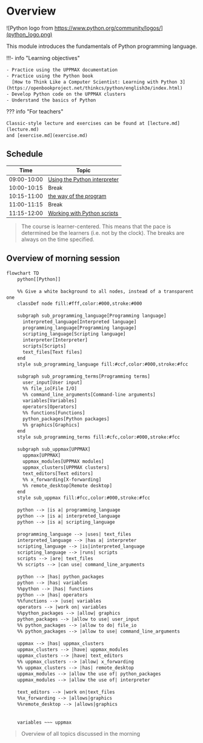 # Overview

![Python logo from https://www.python.org/community/logos/](python_logo.png)

This module introduces the fundamentals of Python programming language.

!!!- info "Learning objectives"

    - Practice using the UPPMAX documentation
    - Practice using the Python book
      [How to Think Like a Computer Scientist: Learning with Python 3](https://openbookproject.net/thinkcs/python/english3e/index.html)
    - Develop Python code on the UPPMAX clusters
    - Understand the basics of Python

??? info "For teachers"

    Classic-style lecture and exercises can be found at [lecture.md](lecture.md)
    and [exercise.md](exercise.md)

## Schedule

 Time          | Topic
---------------|-----------------------------------------------------------------
 09:00-10:00   | [Using the Python interpreter](using_the_python_interpreter.md)
 10:00-10:15   | Break
 10:15-11:00   | [the way of the program](the_way_of_the_program.md)
 11:00-11:15   | Break
 11:15-12:00   | [Working with Python scripts](working_with_python_scripts.md)

> The course is learner-centered. This means that the pace is determined
> be the learners (i.e. not by the clock).
> The breaks are always on the time specified.

## Overview of morning session

```mermaid
flowchart TD
    python[[Python]]

    %% Give a white background to all nodes, instead of a transparent one
    classDef node fill:#fff,color:#000,stroke:#000

    subgraph sub_programming_language[Programming language]
      interpreted_language[Interpreted language]
      programming_language[Programming language]
      scripting_language[Scripting language]
      interpreter[Interpreter]
      scripts[Scripts]
      text_files[Text files]
    end
    style sub_programming_language fill:#ccf,color:#000,stroke:#fcc

    subgraph sub_programming_terms[Programming terms]
      user_input[User input]
      %% file_io[File I/O]
      %% command_line_arguments[Command-line arguments]
      variables[Variables]
      operators[Operators]
      %% functions[Functions]
      python_packages[Python packages]
      %% graphics[Graphics]
    end 
    style sub_programming_terms fill:#cfc,color:#000,stroke:#fcc

    subgraph sub_uppmax[UPPMAX]
      uppmax[UPPMAX]
      uppmax_modules[UPPMAX modules]
      uppmax_clusters[UPPMAX clusters]
      text_editors[Text editors]
      %% x_forwarding[X-forwarding]
      %% remote_desktop[Remote desktop]
    end
    style sub_uppmax fill:#fcc,color:#000,stroke:#fcc

    python --> |is a| programming_language
    python --> |is a| interpreted_language
    python --> |is a| scripting_language

    programming_language --> |uses| text_files
    interpreted_language --> |has a| interpreter
    scripting_language --> |is|interpreted_language
    scripting_language --> |runs| scripts
    scripts --> |are| text_files
    %% scripts --> |can use| command_line_arguments

    python --> |has| python_packages
    python --> |has| variables
    %%python --> |has| functions
    python --> |has| operators
    %%functions --> |use| variables
    operators --> |work on| variables
    %%python_packages --> |allow| graphics
    python_packages --> |allow to use| user_input
    %% python_packages --> |allow to do| file_io
    %% python_packages --> |allow to use| command_line_arguments

    uppmax --> |has| uppmax_clusters
    uppmax_clusters --> |have| uppmax_modules
    uppmax_clusters --> |have| text_editors
    %% uppmax_clusters --> |allow| x_forwarding
    %% uppmax_clusters --> |has| remote_desktop
    uppmax_modules --> |allow the use of| python_packages
    uppmax_modules --> |allow the use of| interpreter

    text_editors --> |work on|text_files
    %%x_forwarding --> |allows|graphics
    %%remote_desktop --> |allows|graphics
    

    variables ~~~ uppmax
```

> Overview of all topics discussed in the morning
